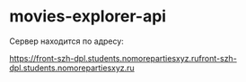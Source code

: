 # movies-explorer-api

Сервер находится по адресу: 

 https://front-szh-dpl.students.nomorepartiesxyz.rufront-szh-dpl.students.nomorepartiesxyz.ru
